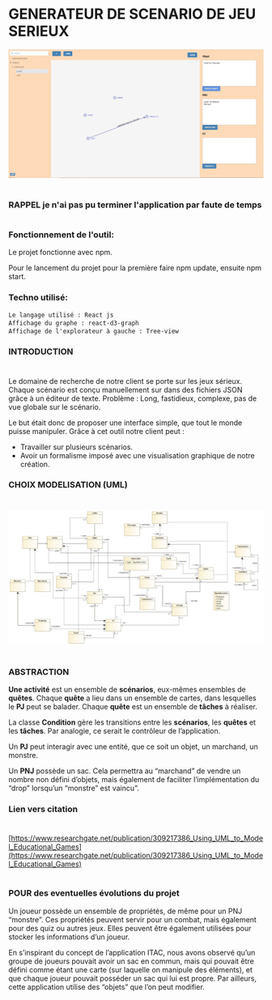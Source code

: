 # GENERATEUR DE SCENARIO DE JEU SERIEUX
![Ecran principale](ecran%20principale.jpg)

#
### RAPPEL je n'ai pas pu terminer l'application par faute de temps
#

### Fonctionnement de l'outil:


Le projet fonctionne avec npm.

Pour le lancement du projet pour la première faire npm update, ensuite npm start.


### Techno utilisé:
    Le langage utilisé : React js
    Affichage du graphe : react-d3-graph
    Affichage de l'explorateur à gauche : Tree-view



### INTRODUCTION
#

Le domaine de recherche de notre client se porte sur les jeux sérieux.
Chaque scénario est conçu manuellement sur dans des fichiers JSON grâce à un éditeur de texte.
Problème : Long, fastidieux, complexe, pas de vue globale sur le scénario.

Le but était donc de proposer une interface simple, que tout le monde puisse manipuler.
Grâce à cet outil notre client peut :
 * Travailler sur plusieurs scénarios. 
 * Avoir un formalisme imposé avec une visualisation graphique de notre création.



### CHOIX MODELISATION (UML)
#
![Modele UML](uml.jpg)

#
### ABSTRACTION
**Une activité** est un ensemble de **scénarios**, eux-mêmes ensembles de **quêtes**.
Chaque **quête** a lieu dans un ensemble de cartes, dans lesquelles le **PJ** peut se balader.
Chaque **quête** est un ensemble de **tâches** à réaliser. 

La classe **Condition** gère les transitions entre les **scénarios**, les **quêtes** et les **tâches**.
Par analogie, ce serait le contrôleur de l’application.

Un **PJ** peut interagir avec une entité, que ce soit un objet, un marchand, un monstre.

Un **PNJ** possède un sac. Cela permettra au “marchand” de vendre un nombre non défini d’objets, mais également de faciliter l’implémentation du “drop” lorsqu’un “monstre” est vaincu”.




### Lien vers citation
#

[https://www.researchgate.net/publication/309217386_Using_UML_to_Model_Educational_Games](https://www.researchgate.net/publication/309217386_Using_UML_to_Model_Educational_Games)

#
### POUR des eventuelles évolutions du projet
Un joueur possède un ensemble de propriétés, de même pour un PNJ “monstre”.
Ces propriétés peuvent servir pour un combat, mais également pour des quiz ou autres jeux.
Elles peuvent être également utilisées pour stocker les informations d’un joueur.

En s’inspirant du concept de l’application ITAC, nous avons observé qu’un groupe de joueurs pouvait avoir un sac en commun, mais qui pouvait être défini comme étant une carte (sur laquelle on manipule des éléments), et que chaque joueur pouvait posséder un sac qui lui est propre.
Par ailleurs, cette application utilise des “objets” que l’on peut modifier.


